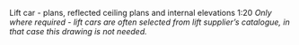 Lift car - plans, reflected ceiling plans and internal elevations 1:20
_Only where required - lift cars are often selected from lift supplier’s catalogue, in that case this drawing is not needed._